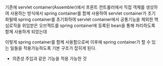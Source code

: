 
기존에 servlet container(Assembler)에서 프론트 컨트롤러에서 직접 객체를 생성하여 사용하는 방식에서 spring container를 함께 사용하여 servlet container가 초기화될때 spring container를 초기화하여 servlet container에서 공통기능을 제외한 핵심로직을 위임받은 오브젝트를 spring container에 등록된 bean을 통해 처리하도록 함께 사용하게 되었는데

이렇게 spring container를 함께 사용함으로써 이후에 spring container가 할 수 있는 일들을 적용가능하도록 기본 구조가 잡히게 된다.
- 의존성 주입과 같은 기능을 적용 가능한 것
